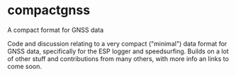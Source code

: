 # compactgnss
A compact format for GNSS data

Code and discussion relating to a very compact ("minimal") data format for GNSS data, specifically for the ESP logger and speedsurfing. Builds on a lot of other stuff and contributions from many others, with more info an links to come soon.
